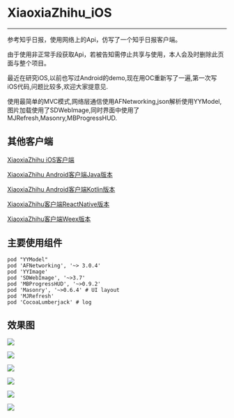 # XiaoxiaZhihu_iOS

---

参考知乎日报，使用网络上的Api，仿写了一个知乎日报客户端。

由于使用非正常手段获取Api，若被告知需停止共享与使用，本人会及时删除此页面与整个项目。

最近在研究iOS,以前也写过Android的demo,现在用OC重新写了一遍,第一次写iOS代码,问题比较多,欢迎大家提意见.

使用最简单的MVC模式,网络层通信使用AFNetworking,json解析使用YYModel,图片加载使用了SDWebImage,同时界面中使用了MJRefresh,Masonry,MBProgressHUD.

## 其他客户端

[XiaoxiaZhihu iOS客户端](https://github.com/LiushuiXiaoxia/XiaoxiaZhihu_iOS)

[XiaoxiaZhihu Android客户端Java版本](https://github.com/LiushuiXiaoxia/XiaoxiaZhihu)

[XiaoxiaZhihu Android客户端Kotlin版本](https://github.com/LiushuiXiaoxia/XiaoxiaZhihu_Kotlin)

[XiaoxiaZhihu客户端ReactNative版本](https://github.com/LiushuiXiaoxia/XiaoxiaZhihuRN)

[XiaoxiaZhihu客户端Weex版本](https://github.com/LiushuiXiaoxia/XiaoxiaZhihuWeex)

## 主要使用组件

```
pod "YYModel"
pod 'AFNetworking', '~> 3.0.4'
pod 'YYImage'
pod 'SDWebImage', '~>3.7'
pod 'MBProgressHUD', '~>0.9.2'
pod 'Masonry', '~>0.6.4' # UI layout
pod 'MJRefresh'
pod 'CocoaLumberjack' # log
```

## 效果图

![](doc/2.png)

![](doc/1.png)

![](doc/3.png)

![](doc/4.png)

![](doc/5.png)

![](doc/6.png)
